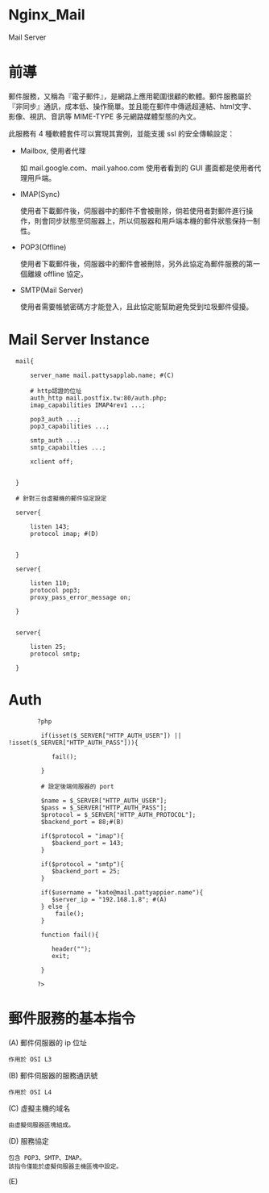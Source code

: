 # Nginx_Mail
Mail Server

# 前導

郵件服務，又稱為『電子郵件』，是網路上應用範圍很顧的軟體。郵件服務屬於『非同步』通訊，成本低、操作簡單。並且能在郵件中傳遞超連結、html文字、影像、視訊、音訊等 MIME-TYPE 多元網路媒體型態的內文。

此服務有 4 種軟體套件可以實現其實例，並能支援 ssl 的安全傳輸設定：

* Mailbox, 使用者代理

  如 mail.google.com、mail.yahoo.com
  使用者看到的 GUI 畫面都是使用者代理用戶端。

* IMAP(Sync)

  使用者下載郵件後，伺服器中的郵件不會被刪除，倘若使用者對郵件進行操作，則會同步狀態至伺服器上，所以伺服器和用戶端本機的郵件狀態保持一制性。

* POP3(Offline)

   使用者下載郵件後，伺服器中的郵件會被刪除，另外此協定為郵件服務的第一個離線 offline 協定。
   
* SMTP(Mail Server)

   使用者需要帳號密碼方才能登入，且此協定能幫助避免受到垃圾郵件侵擾。

# Mail Server Instance

      mail{

          server_name mail.pattysapplab.name; #(C)

          # http認證的位址
          auth_http mail.postfix.tw:80/auth.php; 
          imap_capabilities IMAP4rev1 ...;

          pop3_auth ...;
          pop3_capabilities ...;

          smtp_auth ...;
          smtp_capabilties ...;

          xclient off;


      }

      # 針對三台虛擬機的郵件協定設定

      server{

          listen 143;
          protocol imap; #(D)


      }

      server{

          listen 110;
          protocol pop3;
          proxy_pass_error_message on;

      }


      server{

          listen 25;
          protocol smtp;

      }

# Auth

            ?php

             if(isset($_SERVER["HTTP_AUTH_USER"]) || !isset($_SERVER["HTTP_AUTH_PASS"])){

                fail();

             } 

             # 設定後端伺服器的 port

             $name = $_SERVER["HTTP_AUTH_USER"];
             $pass = $_SERVER["HTTP_AUTH_PASS"];
             $protocol = $_SERVER["HTTP_AUTH_PROTOCOL"];
             $backend_port = 88;#(B)

             if($protocol = "imap"){
                $backend_port = 143;
             }

             if($protocol = "smtp"){
                $backend_port = 25;
             }

             if($username = "kate@mail.pattyappier.name"){
                $server_ip = "192.168.1.8"; #(A)
             } else {
                 faile();
             }

             function fail(){

                header("");
                exit;

             }

            ?>

# 郵件服務的基本指令

(A) 郵件伺服器的 ip 位址

    作用於 OSI L3

(B) 郵件伺服器的服務通訊號

    作用於 OSI L4


(C) 虛擬主機的域名
    
    由虛擬伺服器區塊組成。
    
(D) 服務協定

    包含 POP3、SMTP、IMAP。
    該指令僅能於虛擬伺服器主機區塊中設定。
    
(E) 

    



